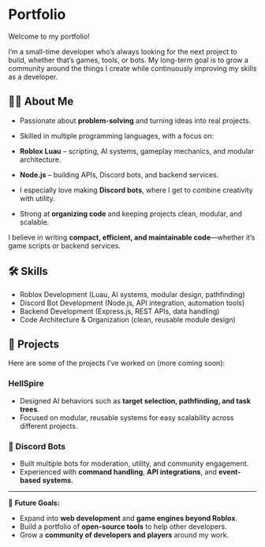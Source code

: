 # Portfolio  

Welcome to my portfolio!

I’m a small-time developer who’s always looking for the next project to build, whether that’s games, tools, or bots. My long-term goal is to grow a community around the things I create while continuously improving my skills as a developer.  

## 👨‍💻 About Me  
-  Passionate about **problem-solving** and turning ideas into real projects.  
-  Skilled in multiple programming languages, with a focus on:  
  - **Roblox Luau** – scripting, AI systems, gameplay mechanics, and modular architecture.
  - **Node.js** – building APIs, Discord bots, and backend services.  
-  I especially love making **Discord bots**, where I get to combine creativity with utility. 

-  Strong at **organizing code** and keeping projects clean, modular, and scalable.  

I believe in writing **compact, efficient, and maintainable code**—whether it’s game scripts or backend services.  

## 🛠️ Skills  
- Roblox Development (Luau, AI systems, modular design, pathfinding)  
- Discord Bot Development (Node.js, API integration, automation tools)  
- Backend Development (Express.js, REST APIs, data handling)  
- Code Architecture & Organization (clean, reusable module design)  

## 📂 Projects  

Here are some of the projects I’ve worked on (more coming soon):  

### HellSpire  
- Designed AI behaviors such as **target selection, pathfinding, and task trees**.  
- Focused on modular, reusable systems for easy scalability across different projects.  

### 🤖 Discord Bots  
- Built multiple bots for moderation, utility, and community engagement.  
- Experienced with **command handling**, **API integrations**, and **event-based systems**.  


---

📌 **Future Goals:**  
- Expand into **web development** and **game engines beyond Roblox**.  
- Build a portfolio of **open-source tools** to help other developers.  
- Grow a **community of developers and players** around my work.  
